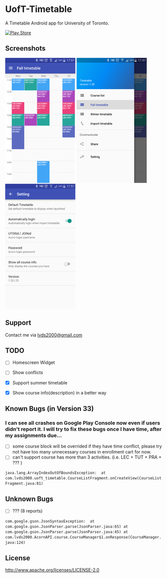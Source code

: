 # UofT-Timetable
A Timetable Android app for University of Toronto.

[![Play Store](http://imgur.com/utWa1co.png "Play Store")](https://play.google.com/store/apps/details?id=com.lvds2000.utsccsuntility)

## Screenshots

<img src="screenshots/1.png" height="400" alt="Screenshot"/> <img src="screenshots/2.png" height="400" alt="Screenshot"/> <img src="screenshots/3.png" height="400" alt="Screenshot"/>

## Support
Contact me via lvds2000@gmail.com

## TODO

 - [ ] Homescreen Widget

 - [ ] Show conflicts

 - [x] Support summer timetable  
 
 - [x] Show course info(description) in a better way

## Known Bugs (in Version 33)
### I can see all crashes on Google Play Console now even if users didn't report it. I will try to fix these bugs once I have time, after my assignments due...
  
  - [ ] some course block will be overrided if they have time conflict, please try not have too many unnecessary courses in enrollment cart for now.
  - [ ] can't support course has more than 3 activities. (i.e. LEC + TUT + PRA + ??? )
  
  `
  java.lang.ArrayIndexOutOfBoundsException: 
  at com.lvds2000.uoft_timetable.CourseListFragment.onCreateView(CourseListFragment.java:81)
  `
 ## Unknown Bugs
 
  - [ ] ??? (8 reports)
  
  `
  com.google.gson.JsonSyntaxException: 
  at com.google.gson.JsonParser.parse(JsonParser.java:65)
  at com.google.gson.JsonParser.parse(JsonParser.java:45)
  at com.lvds2000.AcornAPI.course.CourseManager$1.onResponse(CourseManager.java:124)
  `
  
 ## License

http://www.apache.org/licenses/LICENSE-2.0
